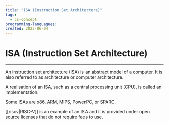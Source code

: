```yaml
---
title: "ISA (Instruction Set Architecture)"
tags:
  - cs-concept
programming-languagues:
created: 2022-06-04
---
```

# ISA (Instruction Set Architecture)
---
An instruction set architecture (ISA) is an abstract model of a computer. It is also referred to as architecture or computer architecture. 

A realisation of an ISA, such as a central processing unit (CPU), is called an implementation. 

Some ISAs are x86, ARM, MIPS, PowerPC, or SPARC.

[[riscv|RISC-V]] is an example of an ISA and it is provided under open source licenses that do not require fees to use.